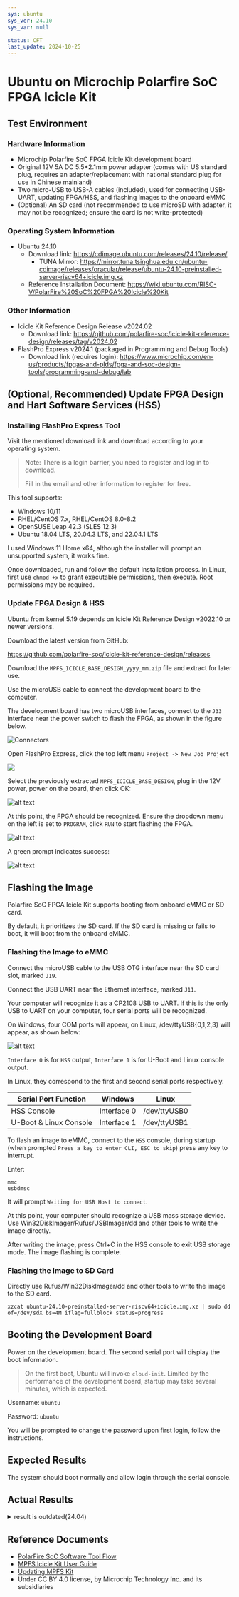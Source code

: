 ```yaml
---
sys: ubuntu
sys_ver: 24.10
sys_var: null

status: CFT
last_update: 2024-10-25
---
```


# Ubuntu on Microchip Polarfire SoC FPGA Icicle Kit

## Test Environment

### Hardware Information

- Microchip Polarfire SoC FPGA Icicle Kit development board
- Original 12V 5A DC 5.5*2.1mm power adapter (comes with US standard plug, requires an adapter/replacement with national standard plug for use in Chinese mainland)
- Two micro-USB to USB-A cables (included), used for connecting USB-UART, updating FPGA/HSS, and flashing images to the onboard eMMC
- (Optional) An SD card (not recommended to use microSD with adapter, it may not be recognized; ensure the card is not write-protected)

### Operating System Information

- Ubuntu 24.10
    - Download link: https://cdimage.ubuntu.com/releases/24.10/release/
        - TUNA Mirror: https://mirror.tuna.tsinghua.edu.cn/ubuntu-cdimage/releases/oracular/release/ubuntu-24.10-preinstalled-server-riscv64+icicle.img.xz
    - Reference Installation Document: https://wiki.ubuntu.com/RISC-V/PolarFire%20SoC%20FPGA%20Icicle%20Kit

### Other Information

- Icicle Kit Reference Design Release v2024.02
    - Download link: https://github.com/polarfire-soc/icicle-kit-reference-design/releases/tag/v2024.02
- FlashPro Express v2024.1 (packaged in Programming and Debug Tools)
    - Download link (requires login): https://www.microchip.com/en-us/products/fpgas-and-plds/fpga-and-soc-design-tools/programming-and-debug/lab

## (Optional, Recommended) Update FPGA Design and Hart Software Services (HSS)

### Installing FlashPro Express Tool

Visit the mentioned download link and download according to your operating system. 

> Note: There is a login barrier, you need to register and log in to download.
> 
> Fill in the email and other information to register for free.

This tool supports:

- Windows 10/11
- RHEL/CentOS 7.x, RHEL/CentOS 8.0-8.2
- OpenSUSE Leap 42.3 (SLES 12.3)
- Ubuntu 18.04 LTS, 20.04.3 LTS, and 22.04.1 LTS

I used Windows 11 Home x64, although the installer will prompt an unsupported system, it works fine.

Once downloaded, run and follow the default installation process. In Linux, first use `chmod +x` to grant executable permissions, then execute. Root permissions may be required.

### Update FPGA Design & HSS

Ubuntu from kernel 5.19 depends on Icicle Kit Reference Design v2022.10 or newer versions.

Download the latest version from GitHub:

https://github.com/polarfire-soc/icicle-kit-reference-design/releases

Download the `MPFS_ICICLE_BASE_DESIGN_yyyy_mm.zip` file and extract for later use.

Use the microUSB cable to connect the development board to the computer.

The development board has two microUSB interfaces, connect to the `J33` interface near the power switch to flash the FPGA, as shown in the figure below.

![Connectors](https://github.com/polarfire-soc/polarfire-soc-documentation/blob/master/reference-designs-fpga-and-development-kits/images/icicle-kit-user-guide/icicle-kit-connectors.png?raw=true)

Open FlashPro Express, click the top left menu `Project -> New Job Project`

![](./images/image.png)

Select the previously extracted `MPFS_ICICLE_BASE_DESIGN`, plug in the 12V power, power on the board, then click OK:

![alt text](./images/image-1.png)

At this point, the FPGA should be recognized. Ensure the dropdown menu on the left is set to `PROGRAM`, click `RUN` to start flashing the FPGA.

![alt text](./images/image-2.png)

A green prompt indicates success:

![alt text](./images/image-3.png)

## Flashing the Image

Polarfire SoC FPGA Icicle Kit supports booting from onboard eMMC or SD card.

By default, it prioritizes the SD card. If the SD card is missing or fails to boot, it will boot from the onboard eMMC.

### Flashing the Image to eMMC

Connect the microUSB cable to the USB OTG interface near the SD card slot, marked `J19`.

Connect the USB UART near the Ethernet interface, marked `J11`.

Your computer will recognize it as a CP2108 USB to UART. If this is the only USB to UART on your computer, four serial ports will be recognized.

On Windows, four COM ports will appear, on Linux, /dev/ttyUSB{0,1,2,3} will appear, as shown below:

![alt text](./images/image-4.png)

`Interface 0` is for `HSS` output, `Interface 1` is for U-Boot and Linux console output.

In Linux, they correspond to the first and second serial ports respectively.

| Serial Port Function    | Windows     | Linux        |
|-------------------------|-------------|--------------|
| HSS Console             | Interface 0 | /dev/ttyUSB0 |
| U-Boot & Linux Console  | Interface 1 | /dev/ttyUSB1 |

To flash an image to eMMC, connect to the `HSS` console, during startup (when prompted `Press a key to enter CLI, ESC to skip`) press any key to interrupt.

Enter: 
```
mmc
usbdmsc
```
It will prompt `Waiting for USB Host to connect`.

At this point, your computer should recognize a USB mass storage device. Use Win32DiskImager/Rufus/USBImager/dd and other tools to write the image directly.

After writing the image, press Ctrl+C in the HSS console to exit USB storage mode. The image flashing is complete.

### Flashing the Image to SD Card

Directly use Rufus/Win32DiskImager/dd and other tools to write the image to the SD card.

```shell
xzcat ubuntu-24.10-preinstalled-server-riscv64+icicle.img.xz | sudo dd of=/dev/sdX bs=4M iflag=fullblock status=progress 
```

## Booting the Development Board

Power on the development board. The second serial port will display the boot information.

> On the first boot, Ubuntu will invoke `cloud-init`. Limited by the performance of the development board, startup may take several minutes, which is expected.

Username: `ubuntu`

Password: `ubuntu`

You will be prompted to change the password upon first login, follow the instructions.

## Expected Results

The system should boot normally and allow login through the serial console.

## Actual Results
<details>
<summary>result is outdated(24.04)</summary>

The system booted successfully and login through the serial console was also successful.

### Boot Log

Screen recording (from eMMC flashing to login):

[![asciicast](https://asciinema.org/a/ECbt7b3ltAF29zFjDDgW9NUnU.svg)](https://asciinema.org/a/ECbt7b3ltAF29zFjDDgW9NUnU)

## Test Criteria

Successful: The actual result matches the expected result.

Failed: The actual result does not match the expected result.

## Test Conclusion

Test successful.
</details>

## Reference Documents

- [PolarFire SoC Software Tool Flow](https://github.com/polarfire-soc/polarfire-soc-documentation/blob/master/knowledge-base/polarfire-soc-software-tool-flow.md)
- [MPFS Icicle Kit User Guide](https://github.com/polarfire-soc/polarfire-soc-documentation/blob/master/reference-designs-fpga-and-development-kits/icicle-kit-user-guide.md)
- [Updating MPFS Kit](https://github.com/polarfire-soc/polarfire-soc-documentation/blob/master/reference-designs-fpga-and-development-kits/updating-mpfs-kit.md)
- Under CC BY 4.0 license, by Microchip Technology Inc. and its subsidiaries
